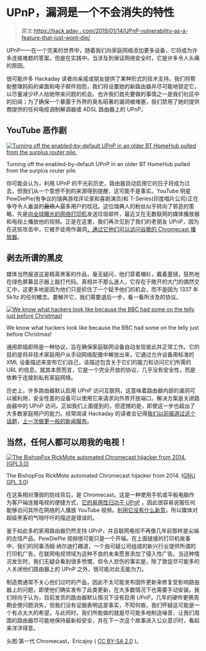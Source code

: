 # UPnP，漏洞是一个不会消失的特性

> 原文:[https://hack aday . com/2019/01/14/UPnP-vulnerability-as-a-feature-that-just-wont-die/](https://hackaday.com/2019/01/14/upnp-vulnerability-as-a-feature-that-just-wont-die/)

UPnP——在一个完美的世界中，随着我们向家庭网络添加更多设备，它将成为许多连接难题的答案。但是在实践中，当涉及到保证网络安全时，它是许多令人头痛的原因。

很可能许多 Hackaday 读者向亲戚或朋友提供了某种形式的技术支持。我们将帮助整理妈妈的桌面和电子邮件抱怨，我们将设置她的新路由器并尽可能地锁定它，以尽量减少坏人给她带来问题的机会。也许我们首先要做的事情之一是我们社区中的旧闻；为了确保一个暴露于外界的臭名昭著的漏洞被堵塞，我们禁用了她的提供商提供的任何电缆调制解调器或 ADSL 路由器上的 UPnP。

## YouTube 恶作剧

[![Turning off the enabled-by-default UPnP in an older BT HomeHub pulled from the surplus router pile.](../Images/ff75c5c53fec319562d36c4f243da74b.png)](https://hackaday.com/wp-content/uploads/2019/01/bthomehub-screenshot.jpg)

Turning off the enabled-by-default UPnP in an older BT HomeHub pulled from the surplus router pile.

你可能会认为，利用 UPnP 的不光彩历史，路由器自动启用它的日子将成为过去，但我们从一个意想不到的来源得到提醒，这可能不是事实。YouTube 明星 PewDiePie(有争议的瑞典游戏评论家和喜剧演员)和 T-Series(印度唱片公司)正在争夺令人垂涎的~~最烦人~~最多用户的桂冠。这位瑞典人的粉丝似乎转向了邪恶的策略，先是[向全球曝光的网络打印机](https://hackaday.com/2018/12/07/weaponized-networked-printing-is-now-a-thing/)发送垃圾邮件，最近又在无数联网的媒体播放器和电视上播放他的视频。正是在这里，我们再次见到了我们的老朋友 UPnP，因为在这些攻击中，它被歹徒用作漏洞[，通过它他们可以访问谷歌的 Chromecast 播放器](https://www.bbc.co.uk/news/technology-46746592)。

## 剥去所谓的黑皮

媒体当然报道这是精英黑客的作品，毫无疑问，他们穿着帽衫，戴着墨镜，狂热地在绿色屏幕显示器上敲打代码。真相并不那么迷人，它存在于敞开的大门的偶然交汇中，这更多地是因为他们只是抓住了一个赋予他们的机会，而不是因为 1337 年 5k1lz 的任何概念。要解开它，我们需要退后一步，看一看所涉及的协议。

[![We know what hackers look like because the BBC had some on the telly just before Christmas!](../Images/c77a7bb36a31a5d0d24740380568aba5.png)](https://hackaday.com/wp-content/uploads/2019/01/bbc-hackers-2018-12-22.jpg)

We know what hackers look like because the BBC had some on the telly just before Christmas!

通用即插即用是一种协议，旨在确保家庭联网设备自动发现彼此并正常工作。它的目的是将非技术家庭用户从手动网络配置中解放出来，它通过允许设备用标准的 XML 设备描述来宣布它们自己，该描述包含关于它们的能力和访问它们所需的 URL 的信息。就其本质而言，它是一个完全开放的协议，几乎没有安全性，而是依赖于连接到私有家庭网络。

历史上，许多路由器默认启用 UPnP 访问互联网，这意味着路由器内部的漏洞可以被利用，安全性差的设备可以使用它来请求向外界开放端口。解决方案是关闭路由器中的 UPnP 访问，正如我们上面提到的，但遗憾的是，即使这一步也超出了大多数家庭用户的能力。经常阅读 Hackaday 的读者会记得[我们以前报道过这个话题](https://hackaday.com/2016/10/06/how-to-become-part-of-an-iot-botnet/)，[上一次做更一般的新闻服务](https://hackaday.com/2016/09/26/extra-large-denial-of-service-attack-uses-dvrs-webcams/)。

## 当然，任何人都可以用我的电视！

[![The BishopFox RickMote automated Chromecast hijacker from 2014\. (GPL3.0)](../Images/a709c34ce1356c0d1ee6aede97c5b4f8.png)](https://hackaday.com/wp-content/uploads/2019/01/rickmote.jpg)

The BishopFox RickMote automated Chromecast hijacker from 2014\. ([GNU GPL 3.0](https://github.com/bishopfox/rickmote))

在这条相对薄弱的防线背后，是 Chromecast。这是一种使用手机或平板电脑作为客户端连接电视的便捷方式，[它的易用性归功于 UPnP](http://geeknizer.com/how-chromecast-works-chromecast-protocol-explained/) ，因此很容易说服任何能够访问其所在网络的人播放 YouTube 视频。[利用它没有什么新意](https://www.bishopfox.com/blog/2014/07/rickmote-controller-hacking-one-chromecast-time/)，所以媒体对超级黑客的气喘吁吁的描述是错误的。

鉴于如此多的家用路由器仍然支持 UPnP，并且联网电视不再像几年前那样是尖端的古怪产品，PewDiePie 视频很可能只是一个开端。在上面链接的打印机故事中，我们的同事汤姆·纳尔迪打趣道，一个由可疑公司组成的新兴行业提供所谓的打印机广告，在联网电视领域为这种不良的未来愿景添加了侵入性广告。当这种情况发生时，我们无疑会看到很多愤慨，但令人悲伤的事实是，除了敦促尽可能多的人关闭他们路由器上的 UPnP 之外，很可能对此无能为力。

制造商通常不关心他们过时的产品，因此不太可能发布固件更新来修复受影响路由器上的问题，即使他们确实发布了此类更新，在大多数情况下也需要手动安装。我们倾向于认为，目前发货的路由器默认情况下没有启用 UPnP，几年的硬件更换周期会使问题消失，但我们没有证据表明这是事实，不知何故，我们怀疑这可能是一个有点太大的希望。与此同时，我们所能做的就是尽可能多地制造噪音，让我们周围的路由器尽可能地保持最新和安全，并在下一次这个故事进入公众意识时，看起来洋洋得意。

头图:第一代 Chromecast，Ericajoy ( [CC BY-SA 2.0](https://commons.wikimedia.org/wiki/File:Chromecast_dongle.jpg) )。